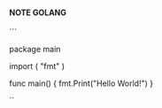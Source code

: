 #### NOTE GOLANG

´´´

package main

import (
"fmt"
)

func main() {
fmt.Print("Hello World!")
}

´´
